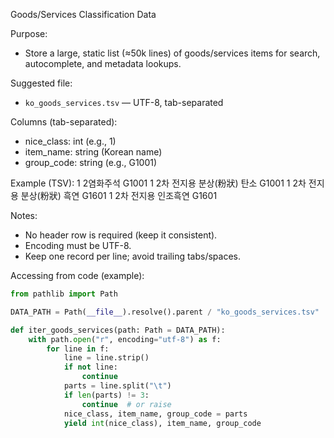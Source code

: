 Goods/Services Classification Data

Purpose:
- Store a large, static list (≈50k lines) of goods/services items for search, autocomplete, and metadata lookups.

Suggested file:
- `ko_goods_services.tsv` — UTF-8, tab-separated

Columns (tab-separated):
- nice_class: int (e.g., 1)
- item_name: string (Korean name)
- group_code: string (e.g., G1001)

Example (TSV):
1	2염화주석	G1001
1	2차 전지용 분상(粉狀) 탄소	G1001
1	2차 전지용 분상(粉狀) 흑연	G1601
1	2차 전지용 인조흑연	G1601

Notes:
- No header row is required (keep it consistent).
- Encoding must be UTF-8.
- Keep one record per line; avoid trailing tabs/spaces.

Accessing from code (example):
```python
from pathlib import Path

DATA_PATH = Path(__file__).resolve().parent / "ko_goods_services.tsv"

def iter_goods_services(path: Path = DATA_PATH):
    with path.open("r", encoding="utf-8") as f:
        for line in f:
            line = line.strip()
            if not line:
                continue
            parts = line.split("\t")
            if len(parts) != 3:
                continue  # or raise
            nice_class, item_name, group_code = parts
            yield int(nice_class), item_name, group_code
```

